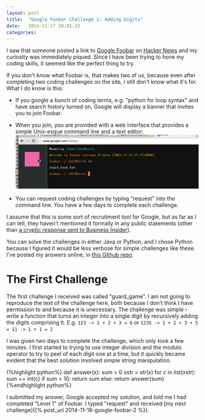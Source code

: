```yaml
---
layout: post
title:  "Google Foobar Challenge 1: Adding Digits"
date:   2014-11-17 20:01:33
categories:
---
```


I saw that someone posted a link to [Google Foobar](http://www.google.com/foobar) on [Hacker News](https://news.ycombinator.com/) and my curiosity was immediately piqued. Since I have been trying to hone my coding skills, it seemed like the perfect thing to try.

If you don't know what Foobar is, that makes two of us, because even after completing two coding challenges on the site, I still don't know what it's for. What I do know is this:

* If you google a bunch of coding terms, e.g. "python for loop syntax" and have search history turned on, Google will display a banner that invites you to join Foobar.

* When you join, you are provided with a web interface that provides a simple Unix-esque command line and a text editor:
![Google Foobar ](/images/googlefoobar.png)

* You can request coding challenges by typing "request" into the command line.  You have a few days to complete each challenge.

I assume that this is some sort of recruitment tool for Google, but as far as I can tell, they haven't mentioned it formally in any public statements (other than [a cryptic response sent to Business Insider](http://www.businessinsider.com/google-hiring-developers-foobar-challenge-2014-11)).

You can solve the challenges in either Java or Python, and I chose Python because I figured it would be less verbose for simple challenges like these.  I've posted my answers online, in [this Github repo](https://github.com/mrjohnmorrow/googlefoobar).

# The First Challenge

The first challenge I received was called "guard_game".  I am not going to reproduce the text of the challenge here, both because I don't think I have permission to and because it is unecessary.  The challenge was simple - write a function that turns an integer into a single digit by recursively adding the digits comprising it. E.g. `123 -> 1 + 2 + 3 = 6` or `1235 -> 1 + 2 + 3 + 5 = 11 -> 1 + 1 = 2`


I was given two days to complete the challenge, which only took a few minutes. I first started to trying to use integer division and the modulo operator to try to peel of each digit one at a time, but it quickly became evident that the best solution involved simple string manipulation.  

{%highlight python%}
def answer(x):
    sum = 0
    xstr = str(x)
    for c in list(xstr):
        sum += int(c)
    if sum < 10:
        return sum
    else:
        return answer(sum)
{%endhighlight python%}

I submitted my answer, Google accepted my solution, and told me I had completed "Level 1" of Foobar. I typed "request" and received [my next challenge]({% post_url 2014-11-18-google-foobar-2 %}).
